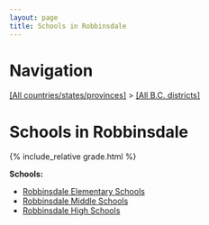 ```yaml
---
layout: page
title: Schools in Robbinsdale
---
```

# Navigation

[[All countries/states/provinces]](../..) > [[All B.C. districts]](..)

# Schools in Robbinsdale

{% include_relative grade.html %}

**Schools:**

- [Robbinsdale Elementary Schools](Robbinsdale_Elementary_Schools.md)
- [Robbinsdale Middle Schools](Robbinsdale_Middle_Schools.md)
- [Robbinsdale High Schools](Robbinsdale_High_Schools.md)
